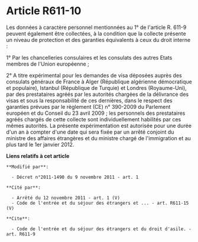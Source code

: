 # Article R611-10

Les données à caractère personnel mentionnées au 1° de l'article R. 611-9 peuvent également être collectées, à la condition
que la collecte présente un niveau de protection et des garanties équivalents à ceux du droit interne : 

1° Par les chancelleries consulaires et les consulats des autres Etats membres de l'Union européenne ; 

2° A titre expérimental pour les demandes de visa déposées auprès des consulats généraux de France à Alger (République
algérienne démocratique et populaire), Istanbul (République de Turquie) et Londres (Royaume-Uni), par des prestataires agréés
par les autorités chargées de la délivrance des visas et sous la responsabilité de ces dernières, dans le respect des
garanties prévues par le règlement (CE) n° 390-2009 du Parlement européen et du Conseil du 23 avril 2009 ; les personnels des
prestataires agréés chargés de cette collecte sont individuellement habilités par ces mêmes autorités. La présente
expérimentation est autorisée pour une durée d'un an à compter d'une date qui sera fixée par un arrêté conjoint du ministre
des affaires étrangères et du ministre chargé de l'immigration et au plus tard le 1er janvier 2012.

**Liens relatifs à cet article**

	**Modifié par**:

	  - Décret n°2011-1490 du 9 novembre 2011 - art. 1

	**Cité par**:

	  - Arrêté du 12 novembre 2011 - art. 1 (V)
	  - Code de l'entrée et du séjour des étrangers et ... - art. R611-15 (V)

	**Cite**:

	  - Code de l'entrée et du séjour des étrangers et du droit d'asile. - art. R611-9
